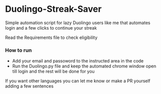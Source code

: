 # Duolingo-Streak-Saver
Simple automation script for lazy Duolingo users like me that automates login and a few clicks to continue your streak<br>

Read the Requirements file to check eligibility<br>

### How to run 

- Add your email and passoword to the instructed area in the code<br>
- Run the Duolingo.py file and keep the automated chrome window open till login and the rest will be done for you<br>

If you want other languages you can let me know or make a PR yourself adding a few sentences 
